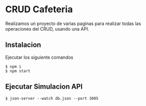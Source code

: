 # CRUD Cafeteria

Realizamos un proyecto de varias paginas para realizar todas las operaciones del CRUD, usando una API.

## Instalacion
Ejecutar los siguiente comandos
```
$ npm i
$ npm start
```
## Ejecutar Simulacion API
```
$ json-server --watch db.json --port 3005
```
